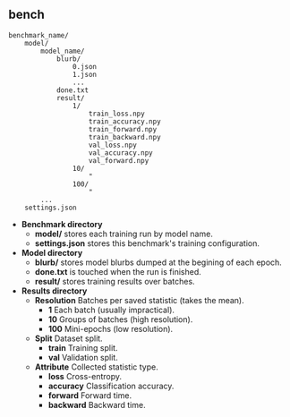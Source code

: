 ## bench

```
benchmark_name/
    model/
        model_name/
            blurb/
                0.json
                1.json
                ...
            done.txt
            result/
                1/
                    train_loss.npy
                    train_accuracy.npy
                    train_forward.npy
                    train_backward.npy
                    val_loss.npy
                    val_accuracy.npy
                    val_forward.npy
                10/
                    "
                100/
                    "
        ...
    settings.json
```

* **Benchmark directory**
    * **model/** stores each training run by model name.
    * **settings.json** stores this benchmark's training configuration.
* **Model directory**
    * **blurb/** stores model blurbs dumped at the begining of each epoch.
    * **done.txt** is touched when the run is finished.
    * **result/** stores training results over batches.
* **Results directory**
    * **Resolution** Batches per saved statistic (takes the mean).
        * **1** Each batch (usually impractical).
        * **10** Groups of batches (high resolution).
        * **100** Mini-epochs (low resolution).
    * **Split** Dataset split.
        * **train** Training split.
        * **val** Validation split.
    * **Attribute** Collected statistic type.
        * **loss** Cross-entropy.
        * **accuracy** Classification accuracy.
        * **forward** Forward time.
        * **backward** Backward time.
